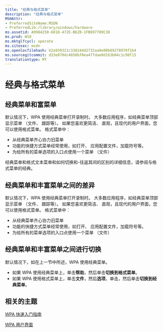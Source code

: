 ```yaml
---
title: "经典与格式菜单"
description: "经典与格式菜单"
MSHAttr:
- PreferredSiteName:MSDN
- PreferredLib:/library/windows/hardware
ms.assetid: A9984250-6818-472E-B62B-1FB697789C38
ms.prod: W10
ms.mktglfcycl: operate
ms.sitesec: msdn
ms.openlocfilehash: b2a939321c338244d2732aa9e80b69278970f1b4
ms.sourcegitcommit: d33e870dc4850bf0ea47fdae0d163b04c1c90f15
translationtype: MT
---
```

# <a name="classic-versus-rich-menu"></a>经典与格式菜单


## <a name="classic-menu-and-rich-menu"></a>经典菜单和富菜单


默认情况下，WPA 使用经典菜单打开录制时。 大多数应用程序，如经典菜单顶部显示菜单 （文件、 跟踪等）。 如果您喜欢更简洁、 直观，且现代的用户界面，您可以使用格式菜单。 格式菜单中︰

-   从经典菜单齐心协力旧菜单
-   功能的快捷方式菜单经常使用，如打开、 应用配置文件，加载符号等。
-   为给所有的菜单选项的入口点使用一个菜单 （文件）

经典菜单和格式文本菜单和如何切换和-往返其间的区别的详细信息，请参阅与格式菜单的经典。

## <a name="differences-between-the-classic-menu-and-rich-menu"></a>经典菜单和丰富菜单之间的差异


默认情况下，WPA 使用经典菜单打开录制时。 大多数应用程序，如经典菜单顶部显示菜单 （文件、 跟踪等）。 如果您喜欢更简洁、 直观，且现代的用户界面，您可以使用格式菜单。 格式菜单中︰

-   从经典菜单齐心协力旧菜单
-   功能的快捷方式菜单经常使用，如打开、 应用配置文件，加载符号等。
-   为给所有的菜单选项的入口点使用一个菜单 （文件）

## <a name="to-switch-between-the-classic-menu-and-rich-menu"></a>经典菜单和丰富菜单之间进行切换


默认情况下，如在上一节中所述，WPA 使用经典菜单。

-   如果 WPA 使用经典菜单上，单击**帮助**，然后单击**切换到格式菜单**。
-   如果 WPA 使用格式菜单上，单击**文件**，然后**选项**，单击，然后单击**切换到经典菜单**。

## <a name="related-topics"></a>相关的主题


[WPA 快速入门指南](wpa-quick-start-guide.md)

[WPA 用户界面](wpa-user-interface.md)

 

 







